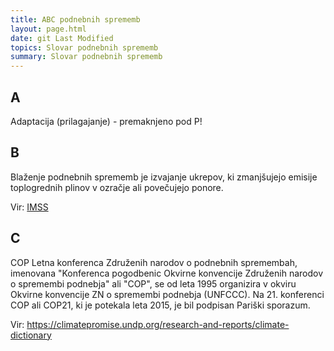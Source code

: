 ```yaml
---
title: ABC podnebnih sprememb
layout: page.html
date: git Last Modified
topics: Slovar podnebnih sprememb
summary: Slovar podnebnih sprememb
---
```


## A

Adaptacija (prilagajanje) - premaknjeno pod P!


## B

Blaženje podnebnih sprememb je izvajanje ukrepov, ki zmanjšujejo emisije toplogrednih plinov v ozračje ali povečujejo ponore.


Vir: [IMSS](https://imss.dz-rs.si/IMiS/ImisAdmin.nsf/ImisnetAgent?OpenAgent&2&DZ-MSS-01/171f2b82bcad1f1a204ac8598767b9ceb693437b009e029ec18bf79fb96d1d88)



## C

COP 
Letna konferenca Združenih narodov o podnebnih spremembah, imenovana "Konferenca pogodbenic Okvirne konvencije Združenih narodov o spremembi podnebja" ali "COP", se od leta 1995 organizira v okviru Okvirne konvencije ZN o spremembi podnebja (UNFCCC). Na 21. konferenci COP ali COP21, ki je potekala leta 2015, je bil podpisan Pariški sporazum.

Vir: 
https://climatepromise.undp.org/research-and-reports/climate-dictionary
